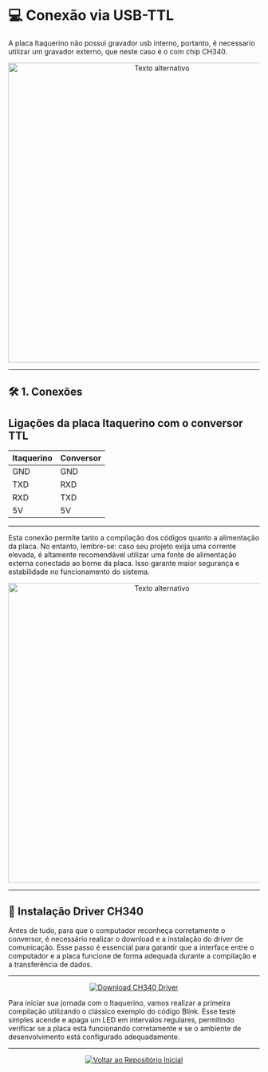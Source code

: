 # 💻 Conexão via USB-TTL

A placa Itaquerino não possui gravador usb interno, portanto, é necessario utilizar um gravador externo, que neste caso é o com chip CH340.

<div align="center">
  <img src="https://github.com/user-attachments/assets/2de064fc-d060-4de1-8695-da79a4c40526" alt="Texto alternativo" width="600">
</div>

---

## 🛠️ 1. Conexões

## Ligações da placa Itaquerino com o conversor TTL

<div align="center">
  
| Itaquerino | Conversor |
|---|---|
| GND | GND |
| TXD | RXD |
| RXD | TXD |
| 5V | 5V |

</div>

---

Esta conexão permite tanto a compilação dos códigos quanto a alimentação da placa. No entanto, lembre-se: caso seu projeto exija uma corrente elevada, é altamente recomendável utilizar uma fonte de alimentação externa conectada ao borne da placa. Isso garante maior segurança e estabilidade no funcionamento do sistema.

<div align="center">
  <img src="https://github.com/user-attachments/assets/98dc0dda-41a2-4e1c-87cb-3221c90491b6" alt="Texto alternativo" width="600">
</div>

---
## 🚀 Instalação Driver CH340

Antes de tudo, para que o computador reconheça corretamente o conversor, é necessário realizar o download e a instalação do driver de comunicação. Esse passo é essencial para garantir que a interface entre o computador e a placa funcione de forma adequada durante a compilação e a transferência de dados.

---

<div align="center">
  
[![Download CH340 Driver](https://img.shields.io/badge/Baixar-Driver%20CH340-28a745?style=for-the-badge&logo=download)](https://bitabittecnologia.com.br/wp-content/uploads/2022/05/CH341SER_DRIVER.zip)

</div>


Para iniciar sua jornada com o Itaquerino, vamos realizar a primeira compilação utilizando o clássico exemplo do código Blink. Esse teste simples acende e apaga um LED em intervalos regulares, permitindo verificar se a placa está funcionando corretamente e se o ambiente de desenvolvimento está configurado adequadamente.

---
<div align="center">

[![Voltar ao Repositório Inicial](https://img.shields.io/badge/Voltar%20ao%20Reposit%C3%B3rio%20Inicial-blue?style=for-the-badge&logo=github)](https://github.com/PedroLedo/Itaquerino/tree/main)

</div>
